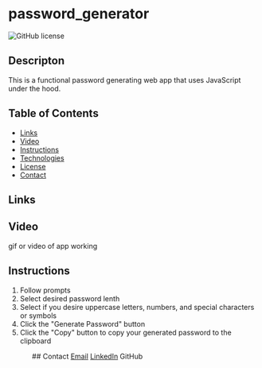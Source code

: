 # password_generator
![GitHub license](https://img.shields.io/badge/license-MIT-blue.svg)
## Descripton
This is a functional password generating web app that uses JavaScript under the hood. 

## Table of Contents
* [Links](#links)
* [Video](#video)
* [Instructions](#instructions)
* [Technologies](#technologies)  
* [License](#license)
* [Contact](#contact)

## Links
<a href=""></a>
## Video
gif or video of app working
## Instructions
<ol>
  <li>Follow prompts</li>
  <li>Select desired password lenth</li>
  <li>Select if you desire uppercase letters, numbers, and special characters or symbols</li>
  <li>Click the "Generate Password" button</li>
  <li>Click the "Copy" button to copy your generated password to the clipboard</li>
 <ol>
## Contact
<a href="https://matthewbrignola@du.edu">Email</a>
<a href="https://www.linkedin.com/in/matthewbrignola/">LinkedIn</a>
<a gref="https://github.com/PrismaticDevelopmentStudios">GitHub</a>


